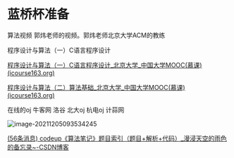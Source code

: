 # 蓝桥杯准备

算法视频 郭炜老师的视频。郭炜老师北京大学ACM的教练

程序设计与算法（一）C语言程序设计

 [程序设计与算法（一）C语言程序设计_北京大学_中国大学MOOC(慕课) (icourse163.org)](https://www.icourse163.org/course/PKU-1001553023?from=searchPage)

[程序设计与算法（二）算法基础_北京大学_中国大学MOOC(慕课) (icourse163.org)](https://www.icourse163.org/course/PKU-1001894005?from=searchPage)



在线的oj 牛客网 洛谷 北大oj 杭电oj 计蒜网

![image-20211205093534245](C:\Users\Lee\AppData\Roaming\Typora\typora-user-images\image-20211205093534245.png)

[(56条消息) codeup《算法笔记》题目索引（题目+解析+代码）_漫浸天空的雨色的备忘录~-CSDN博客](https://blog.csdn.net/a845717607/article/details/89607849?ops_request_misc=%7B%22request%5Fid%22%3A%22163884745316780271591136%22%2C%22scm%22%3A%2220140713.130102334.pc%5Fall.%22%7D&request_id=163884745316780271591136&biz_id=0&utm_medium=distribute.pc_search_result.none-task-blog-2~all~first_rank_ecpm_v1~hot_rank-4-89607849.first_rank_v2_pc_rank_v29&utm_term=算法笔记&spm=1018.2226.3001.4187)